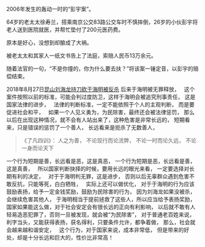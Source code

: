 2006年发生的轰动一时的“彭宇案”。

64岁的老太太徐寿兰，搭乘南京公交83路公交车时不慎摔倒，26岁的小伙彭宇将老人送到医院就医，并帮忙垫付了200元医药费。

原本是好心，没想到却酿成了大祸。

被老太太和其家人一纸文书告上了法庭，索赔人民币13万余元。

随着法官的一句，“不是你撞的，你为什么要去扶？”将该案一锤定音，以彭宇的赔偿结束。










2018年8月27日[昆山刘海龙持刀砍于海明被反杀](https://www.kancloud.cn/luojiangtao/foshuoxinwen/2635739)
后来于海明被无罪释放，
&nbsp;
这个案件按照以前的标准，可能会判过度防卫，这样于海明会被追究刑事责任，
这是国家法律的进步，
&nbsp;
法律的判断标准，一定不能依照于个人的主观判断，
而是要促进社会和平，
&nbsp;
如果一个人见义勇为，为民除害，最终还会被法律惩罚，
那么以后在出现这种情况，就不会有人站出来了，这种危害是非常长远的，
短期看来，只是错误的惩罚了一个善人，
长远看来是扼杀了无数善人，

> 《了凡四训》：
> 人之为善，
> 不论现行而论流弊，
> 不论一时而论久远，
> 不论一身而论天下

一个行为短期是善，长远看是恶，这是真恶，
一个行为短期是恶，长远看是善，这是真善，
&nbsp;
所以国家判断抉择的时候，要用长远的眼光来看，
一定要选择对长期有利的决定，
&nbsp;
对于于海明判无罪，这是进步，
否则以后无辜群众遇到危害不敢反抗，只能等死，白白牺牲，
&nbsp;
实际上还可以做优化，
对于于海明的行为应该鼓励表扬，给予一定金钱奖励，鼓励为民除害的行为，
因为刘海龙如果没被杀，会继续危害其他人，
于海明相当于提前拯救了这些人，所以应当给予表扬奖励，
&nbsp;
国家如果能这么做，对于社会安定会有很长远的正向有利影响，
以后就不敢有人轻易造恶犯罪了，否则一旦被发现，就会被“为民除害”，
对于普通老百姓来说，利字当头，又能获得表扬，获名得利，只要条件允许，都争着做，
那么，社会就会越来越和谐安定，
&nbsp;
这个行为，对于国家来说，成本非常低，
但是带来的好处，却是十分长远和巨大的，性价比非常高！

